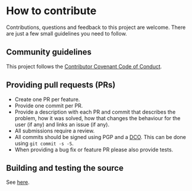 # How to contribute

Contributions, questions and feedback to this project are welcome.
There are just a few small guidelines you need to follow.

## Community guidelines

This project follows the [Contributor Covenant Code of Conduct](./CODE_OF_CONDUCT.md).

## Providing pull requests (PRs)

* Create one PR per feature.
* Provide one commit per PR.
* Provide a description with each PR and commit that describes the problem, how it was solved, how that changes the behaviour for the user (if any) and links an issue (if any).
* All submissions require a review.
* All commits should be signed using PGP and a [DCO](https://en.wikipedia.org/wiki/Developer_Certificate_of_Origin). This can be done using `git commit -s -S`.
* When providing a bug fix or feature PR please also provide tests.

## Building and testing the source

See [here](./README.md#build-and-test).
